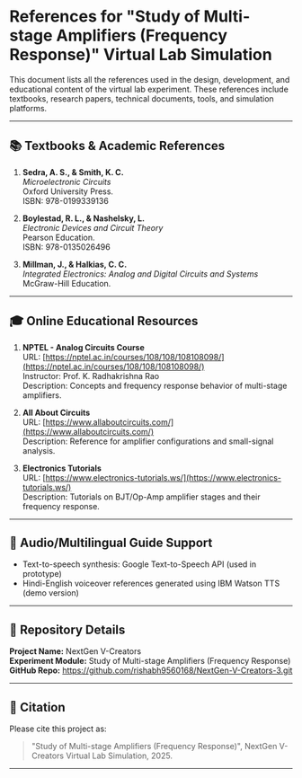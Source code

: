 # References for "Study of Multi-stage Amplifiers (Frequency Response)" Virtual Lab Simulation

This document lists all the references used in the design, development, and educational content of the virtual lab experiment. These references include textbooks, research papers, technical documents, tools, and simulation platforms.

---

## 📚 Textbooks & Academic References

1. **Sedra, A. S., & Smith, K. C.**  
   *Microelectronic Circuits*  
   Oxford University Press.  
   ISBN: 978-0199339136

2. **Boylestad, R. L., & Nashelsky, L.**  
   *Electronic Devices and Circuit Theory*  
   Pearson Education.  
   ISBN: 978-0135026496

3. **Millman, J., & Halkias, C. C.**  
   *Integrated Electronics: Analog and Digital Circuits and Systems*  
   McGraw-Hill Education.

---



## 🎓 Online Educational Resources

1. **NPTEL - Analog Circuits Course**  
   URL: [https://nptel.ac.in/courses/108/108/108108098/](https://nptel.ac.in/courses/108/108/108108098/)  
   Instructor: Prof. K. Radhakrishna Rao  
   Description: Concepts and frequency response behavior of multi-stage amplifiers.

2. **All About Circuits**  
   URL: [https://www.allaboutcircuits.com/](https://www.allaboutcircuits.com/)  
   Description: Reference for amplifier configurations and small-signal analysis.

3. **Electronics Tutorials**  
   URL: [https://www.electronics-tutorials.ws/](https://www.electronics-tutorials.ws/)  
   Description: Tutorials on BJT/Op-Amp amplifier stages and their frequency response.

---

## 🧩 Audio/Multilingual Guide Support

- Text-to-speech synthesis: Google Text-to-Speech API (used in prototype)
- Hindi-English voiceover references generated using IBM Watson TTS (demo version)

---


## 📁 Repository Details

**Project Name:** NextGen V-Creators  
**Experiment Module:** Study of Multi-stage Amplifiers (Frequency Response)  
**GitHub Repo:** https://github.com/rishabh9560168/NextGen-V-Creators-3.git

---

## 📌 Citation

Please cite this project as:

> "Study of Multi-stage Amplifiers (Frequency Response)", NextGen V-Creators Virtual Lab Simulation, 2025.
---

